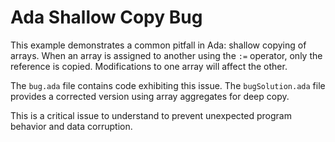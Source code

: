 # Ada Shallow Copy Bug
This example demonstrates a common pitfall in Ada: shallow copying of arrays.  When an array is assigned to another using the `:=` operator, only the reference is copied.  Modifications to one array will affect the other.

The `bug.ada` file contains code exhibiting this issue. The `bugSolution.ada` file provides a corrected version using array aggregates for deep copy.

This is a critical issue to understand to prevent unexpected program behavior and data corruption.